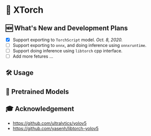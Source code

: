 # 🔦 XTorch

## 🆕 What's New and Development Plans

- [x] Support exporting to `TorchScript` model. *Oct. 8, 2020.*
- [ ] Support exporting to `onnx`, and doing inference using `onnxruntime`.
- [ ] Support doing inference using `libtorch` cpp interface.
- [ ] Add more fetures ...

## 🛠 Usage

## 🤗 Pretrained Models

## 🎓 Acknowledgement

- <https://github.com/ultralytics/yolov5>
- <https://github.com/yasenh/libtorch-yolov5>
